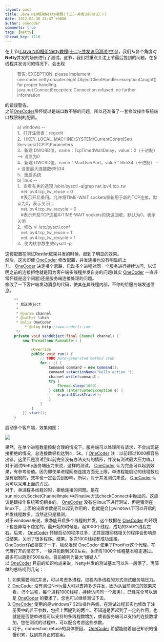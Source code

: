 ```yaml
---
layout: post
title: Java NIO框架Netty教程(十三)-并发访问测试(下)
date: 2012-08-30 21:47 +0800
author: onecoder
comments: true
tags: [Netty]
thread_key: 1116
---
```

在上节(<a href="http://www.coderli.com/netty-concurrency-problem-test-two" target="\_blank">《Java NIO框架Netty教程(十二)-并发访问测试(中)》</a>)，我们从各个角度对**Netty**并发的场景进行了测试。这节，我们将重点关注上节最后提到的问题。在多线程并发访问的情况下，会出现
<blockquote>
<div>警告: EXCEPTION, please implement one.coder.netty.chapter.eight.ObjectClientHandler.exceptionCaught() for proper handling.</div>
<div>java.net.ConnectException: Connection refused: no further information</div></blockquote>
<div>
<div>的错误警告。</div>
<div></div>
<div>之前<a href="http://www.coderli.com/">OneCoder</a>层怀疑过是端口数不够的问题，所以还准备了一套修改操作系统端口数限制的配置。</div>
</div>
<div>
<blockquote>
<div>a) windows --</div>
<div>1、打开注册表：regedit</div>
<div>2、HKEY_LOCAL_MACHINE\SYSTEM\CurrentControlSet\ Services\TCPIP\Parameters</div>
<div>3、新建 DWORD值，name：TcpTimedWaitDelay，value：0（十进制） –&gt; 设置为0</div>
<div>4、新建 DWORD值，name：MaxUserPort，value：65534（十进制） –&gt; 设置最大连接数65534</div>
<div>5、重启系统</div>
<div></div>
<div>b) linux --</div>
<div>1、查看有关的选项 /sbin/sysctl -a|grep net.ipv4.tcp_tw</div>
<div>   net.ipv4.tcp_tw_reuse = 0</div>
<div>   #表示开启重用。允许将TIME-WAIT sockets重新用于新的TCP连接，默认为0，表示关闭；</div>
<div>   net.ipv4.tcp_tw_recycle = 0</div>
<div>   #表示开启TCP连接中TIME-WAIT sockets的快速回收，默认为0，表示关闭</div>
<div>2、修改 vi /etc/sysctl.conf</div>
<div>   net.ipv4.tcp_tw_reuse = 1</div>
<div>   net.ipv4.tcp_tw_recycle = 1</div>
<div>3、使内核参数生效sysctl -p</div></blockquote>
</div>
这套配置在测试Restlet框架并发的时候，起到了明显的效果。
<div></div>
<div>然后，这次即使 <a href="http://www.coderli.com/">OneCoder</a> 修改配置，并发连接也没有明显的上升。 <a href="http://www.coderli.com/">OneCoder</a> 决定换个思路，启动多个进程对同一个服务进行持续访问，以证明之前的连接拒绝就是因为客户端多线程并发自身的问题(其实 <a href="http://www.coderli.com/">OneCoder</a> 一直非常怀疑是这个问题)还是服务端连接处理的问题。</div>
<div>修改了一下客户端发动消息的代码，使其在其线程内部，不停的给服务端发送信息。</div>

```java
	**
	 * 发送Object
	 * 
	 * @param channel
	 * @author lihzh
	 * @alia OneCoder
         * @blog http://www.coderli.com
	 */
	private void sendObject(final Channel channel) {
		new Thread(new Runnable() {

			@Override
			public void run() {
				// TODO Auto-generated method stub
				for (;;) {
					Command command = new Command();
					command.setActionName("Hello action.");
					channel.write(command);
					try {
						Thread.sleep(1000);
					} catch (InterruptedException e) {
						e.printStackTrace();
					}
				}
			}
		}).start();
	}
```

启动多个客户端，效果如图：

![](/images/oldposts/4hFcy.jpg)

<div>果然，在单个进程数量控制合理的情况下，服务端可以处理所有请求，不会出现链接拒绝的情况。总连接数轻松达到4，5k。（ <a href="http://www.coderli.com/">OneCoder</a> 注：以前超过1000都容易出错。这里只是测试到以前完全没有办法支持的情形，并没有测试最大压力值。）</div>
<div></div>
<div>对于测试Netty服务端压力来说，这样的测试， <a href="http://www.coderli.com/">OneCoder</a> 认为完全可以起到效果，有参考价值。因为即使单进程网络连接方面无上限，单进程能启动的线程数也是有限制的，效率也一定会受到影响。所以，对于并发测试来说， <a href="http://www.coderli.com/">OneCoder</a> 认为可以采用上面的方式。</div>
<div></div>
<div>对于，单进程多线程的时，拒绝连接的问题。是在sun.nio.ch.SocketChannelImple 中的native方法checkConnect中抛出的。这应该是跟操作系统密切相关的。 <a href="http://www.coderli.com/">OneCoder</a> 没有在linux下进行测试，但是猜测在linux下，上面的设置参数是可以起到作用的，也就是会比windows下可以开启的并发线程数多。当然这只是猜测。</div>
<div></div>
<div>对于windows来说，揪净能开启多个线程的并发，这个数据在 <a href="http://www.coderli.com/">OneCoder</a> 的环境下也是非常不稳定的。最开始的时候是，起1000个线程，成功的350个线程左右。后来， <a href="http://www.coderli.com/">OneCoder</a> 怀疑启动的程序过多，尤其是跟网络相关的程序会影响测试结果，关闭了很多程序。结果，多次1000线程都成功连接。</div>
<div></div>
<div><a href="http://www.coderli.com/">OneCoder</a>仔细排查了一下，猛然发现 <a href="http://www.coderli.com/">OneCoder</a> 使用了Proxifier这个代理。在代理打开的情况下，一般只能跑到300左右。关闭有1000个线程基本稳定通过。最多可以跑到1500左右。目前被列为最大“嫌疑人”</div>
<div></div>
<div>以 <a href="http://www.coderli.com/">OneCoder</a> 目前的知识构成来说，Netty并发的测试基本可以告一段落了。再简单的总结唠到几句：</div>
<div>
<ol>
	<li>如果需要测试并发，可以考虑多进程，进程内多线程的方式测试服务端压力。</li>
	<li><a href="http://www.coderli.com/">OneCoder</a> 没有测试Netty最大可以支持多少并发，因为从目前测试的效果来看。（5个进程，每个进程1000线程，持续访问同一个服务），已经完全可以满足 <a href="http://www.coderli.com/">OneCoder</a> 的要求了。您也可以继续测试下去。</li>
	<li><a href="http://www.coderli.com/">OneCoder</a> 使用的是windows7 32位操作系统，在测试过程其实也修改了注册表中的若干参数，包括上面提到的两个。不知道是否起到了一定的作用，也就是是否使单进程可以支持的多线程数增加，或者服务端可以支持的连接数增加，您在测试的过程中，可以配合考虑这些参数。</li>
	<li>对于，connection refuse的具体原因， <a href="http://www.coderli.com/">OneCoder</a> 希望能随着自己知识的慢慢积累，找到其真正的答案。</li>
</ol>
</div>
